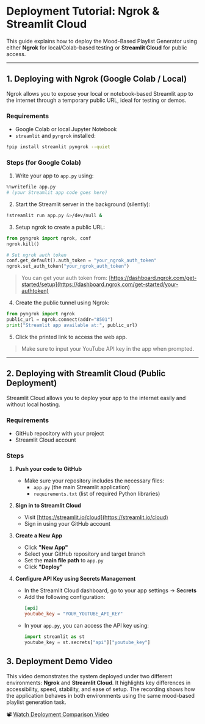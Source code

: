 # Deployment Tutorial: Ngrok & Streamlit Cloud

This guide explains how to deploy the Mood-Based Playlist Generator using either **Ngrok** for local/Colab-based testing or **Streamlit Cloud** for public access.

---

## 1. Deploying with Ngrok (Google Colab / Local)

Ngrok allows you to expose your local or notebook-based Streamlit app to the internet through a temporary public URL, ideal for testing or demos.

### Requirements
- Google Colab or local Jupyter Notebook
- `streamlit` and `pyngrok` installed:
```bash
!pip install streamlit pyngrok --quiet
```

### Steps (for Google Colab)

1. Write your app to `app.py` using:
```python
%%writefile app.py
# (your Streamlit app code goes here)
```

2. Start the Streamlit server in the background (silently):
```bash
!streamlit run app.py &>/dev/null &
```

3. Setup ngrok to create a public URL:
```python
from pyngrok import ngrok, conf
ngrok.kill()

# Set ngrok auth token
conf.get_default().auth_token = "your_ngrok_auth_token"
ngrok.set_auth_token("your_ngrok_auth_token")
```
> You can get your auth token from: [https://dashboard.ngrok.com/get-started/setup](https://dashboard.ngrok.com/get-started/your-authtoken)

4. Create the public tunnel using Ngrok:
```python
from pyngrok import ngrok
public_url = ngrok.connect(addr="8501")
print("Streamlit app available at:", public_url)
```

5. Click the printed link to access the web app.

> Make sure to input your YouTube API key in the app when prompted.

---

## 2. Deploying with Streamlit Cloud (Public Deployment)

Streamlit Cloud allows you to deploy your app to the internet easily and without local hosting.

### Requirements
- GitHub repository with your project
- Streamlit Cloud account

### Steps

1. **Push your code to GitHub**
   - Make sure your repository includes the necessary files:
     - `app.py` (the main Streamlit application)
     - `requirements.txt` (list of required Python libraries)

2. **Sign in to Streamlit Cloud**
   - Visit [https://streamlit.io/cloud](https://streamlit.io/cloud)
   - Sign in using your GitHub account

3. **Create a New App**
   - Click **"New App"**
   - Select your GitHub repository and target branch
   - Set the **main file path** to `app.py`
   - Click **"Deploy"**

4. **Configure API Key using Secrets Management**
   - In the Streamlit Cloud dashboard, go to your app settings → **Secrets**
   - Add the following configuration:
     ```toml
     [api]
     youtube_key = "YOUR_YOUTUBE_API_KEY"
     ```
   - In your `app.py`, you can access the API key using:
     ```python
     import streamlit as st
     youtube_key = st.secrets["api"]["youtube_key"]
     ```
## 3. Deployment Demo Video

This video demonstrates the system deployed under two different environments: **Ngrok**  and **Streamlit Cloud**. 
It highlights key differences in accessibility, speed, stability, and ease of setup. The recording shows how the application behaves in both environments using the same mood-based playlist generation task.

📽️ [Watch Deployment Comparison Video](linkg)
